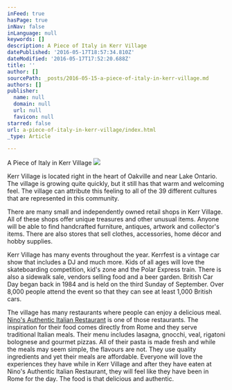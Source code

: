 ```yaml
---
inFeed: true
hasPage: true
inNav: false
inLanguage: null
keywords: []
description: A Piece of Italy in Kerr Village
datePublished: '2016-05-17T18:57:34.810Z'
dateModified: '2016-05-17T17:52:20.688Z'
title: ''
author: []
sourcePath: _posts/2016-05-15-a-piece-of-italy-in-kerr-village.md
authors: []
publisher:
  name: null
  domain: null
  url: null
  favicon: null
starred: false
url: a-piece-of-italy-in-kerr-village/index.html
_type: Article

---
```

A Piece of Italy in Kerr Village
![](https://the-grid-user-content.s3-us-west-2.amazonaws.com/cb739750-a9c3-4f1d-a96c-19a31d68e0b7.png)

Kerr Village is located right in the heart of Oakville and near Lake Ontario. The village is growing quite quickly, but it still has that warm and welcoming feel. The village can attribute this feeling to all of the 39 different cultures that are represented in this community. 

There are many small and independently owned retail shops in Kerr Village. All of these shops offer unique treasures and other unusual items. Anyone will be able to find handcrafted furniture, antiques, artwork and collector's items. There are also stores that sell clothes, accessories, home décor and hobby supplies. 

Kerr Village has many events throughout the year. Kerrfest is a vintage car show that includes a DJ and much more. Kids of all ages will love the skateboarding competition, kid's zone and the Polar Express train. There is also a sidewalk sale, vendors selling food and a beer garden. British Car Day began back in 1984 and is held on the third Sunday of September. Over 8,000 people attend the event so that they can see at least 1,000 British cars. ​

The village has many restaurants where people can enjoy a delicious meal. [Nino's Authentic Italian Restaurant][0] is one of those restaurants. The inspiration for their food comes directly from Rome and they serve traditional Italian meals. Their menu includes lasagna, gnocchi, veal, rigatoni bolognese and gourmet pizzas. All of their pasta is made fresh and while the meals may seem simple, the flavours are not. They use quality ingredients and yet their meals are affordable. Everyone will love the experiences they have while in Kerr Village and after they have eaten at Nino's Authentic Italian Restaurant, they will feel like they have been in Rome for the day. The food is that delicious and authentic.

[0]: http://www.ninopanino.ca/#authenticdishes